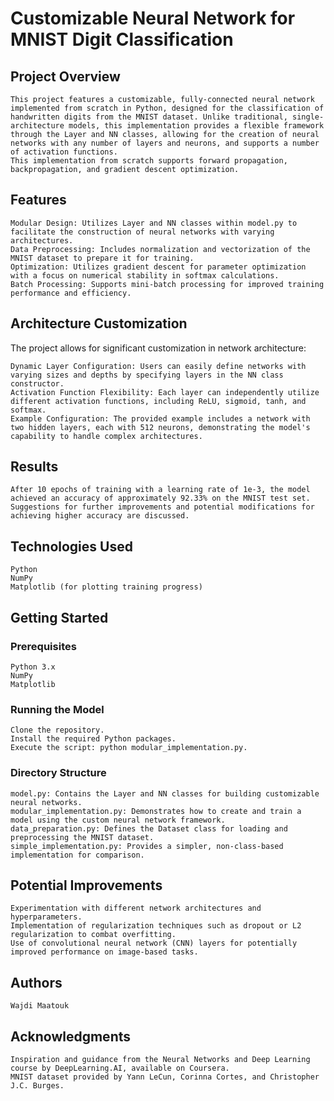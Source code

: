# Customizable Neural Network for MNIST Digit Classification

## Project Overview

    This project features a customizable, fully-connected neural network implemented from scratch in Python, designed for the classification of handwritten digits from the MNIST dataset. Unlike traditional, single-architecture models, this implementation provides a flexible framework through the Layer and NN classes, allowing for the creation of neural networks with any number of layers and neurons, and supports a number of activation functions.
    This implementation from scratch supports forward propagation, backpropagation, and gradient descent optimization.

## Features

    Modular Design: Utilizes Layer and NN classes within model.py to facilitate the construction of neural networks with varying architectures.
    Data Preprocessing: Includes normalization and vectorization of the MNIST dataset to prepare it for training.
    Optimization: Utilizes gradient descent for parameter optimization with a focus on numerical stability in softmax calculations.
    Batch Processing: Supports mini-batch processing for improved training performance and efficiency.

## Architecture Customization

The project allows for significant customization in network architecture:

    Dynamic Layer Configuration: Users can easily define networks with varying sizes and depths by specifying layers in the NN class constructor.
    Activation Function Flexibility: Each layer can independently utilize different activation functions, including ReLU, sigmoid, tanh, and softmax.
    Example Configuration: The provided example includes a network with two hidden layers, each with 512 neurons, demonstrating the model's capability to handle complex architectures.

## Results

    After 10 epochs of training with a learning rate of 1e-3, the model achieved an accuracy of approximately 92.33% on the MNIST test set. Suggestions for further improvements and potential modifications for achieving higher accuracy are discussed.

## Technologies Used

    Python
    NumPy
    Matplotlib (for plotting training progress)

## Getting Started
### Prerequisites

    Python 3.x
    NumPy
    Matplotlib

### Running the Model

    Clone the repository.
    Install the required Python packages.
    Execute the script: python modular_implementation.py.

### Directory Structure

    model.py: Contains the Layer and NN classes for building customizable neural networks.
    modular_implementation.py: Demonstrates how to create and train a model using the custom neural network framework.
    data_preparation.py: Defines the Dataset class for loading and preprocessing the MNIST dataset.
    simple_implementation.py: Provides a simpler, non-class-based implementation for comparison.

## Potential Improvements

    Experimentation with different network architectures and hyperparameters.
    Implementation of regularization techniques such as dropout or L2 regularization to combat overfitting.
    Use of convolutional neural network (CNN) layers for potentially improved performance on image-based tasks.

## Authors

    Wajdi Maatouk

## Acknowledgments

    Inspiration and guidance from the Neural Networks and Deep Learning course by DeepLearning.AI, available on Coursera. 
    MNIST dataset provided by Yann LeCun, Corinna Cortes, and Christopher J.C. Burges.